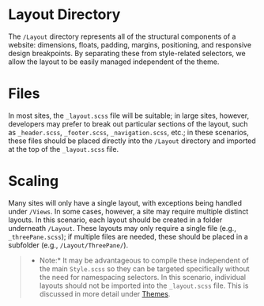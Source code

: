 # Layout Directory

The `/Layout` directory represents all of the structural components of a website: dimensions, floats, padding, margins, positioning, and responsive design breakpoints. By separating these from style-related selectors, we allow the layout to be easily managed independent of the theme.

# Files
In most sites, the `_layout.scss` file will be suitable; in large sites, however, developers may prefer to break out particular sections of the layout, such as `_header.scss`, `_footer.scss`, `_navigation.scss`, etc.; in these scenarios, these files should be placed directly into the `/Layout` directory and imported at the top of the `_layout.scss` file.

# Scaling
Many sites will only have a single layout, with exceptions being handled under `/Views`. In some cases, however, a site may require multiple distinct layouts. In this scenario, each layout should be created in a folder underneath `/Layout`. These layouts may only require a single file (e.g., `_threePane.scss`); if multiple files are needed, these should be placed in a subfolder (e.g., `/Layout/ThreePane/`).

> * Note:* It may be advantageous to compile these independent of the main `Style.scss` so they can be targeted specifically without the need for namespacing selectors. In this scenario, individual layouts should not be imported into the `_layout.scss` file. This is discussed in more detail under [Themes](./Themes/Readme.md).
